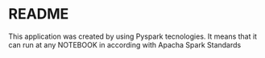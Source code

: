 # README #
This application was created by using Pyspark tecnologies. It means that it can run at any NOTEBOOK in according with Apacha Spark Standards

